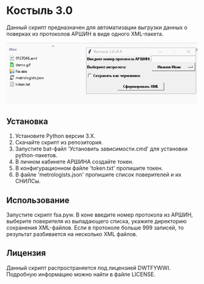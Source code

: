 # Костыль 3.0
Данный скрипт предназначен для автоматизации выгрузки данных о поверках из протоколов АРШИН в виде одного XML-пакета.

![](demo.gif)

## Установка

1. Установите Python версии 3.X.
2. Скачайте скрипт из репозитория.
3. Запустите bat-файл 'Установить зависимости.cmd' для установки python-пакетов.
4. В личном кабинете АРШИНА создайте токен.
5. В конфигурационном файле 'token.txt' пропишите токен.
6. В файле 'metrologists.json' пропишите список поверителей и их СНИЛСы.

## Использование
Запустите скрипт fsa.pyw. В коне введите номер протокола из АРШИН, выберите поверителя из выпадающего списка, укажите директорию сохранения XML-файлов. Если в протоколе больше 999 записей, то результат разбивается на несколько XML файлов.

## Лицензия
Данный скрипт распространяется под лицензией DWTFYWWI. Подробную информацию можно найти в файле LICENSE.
